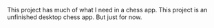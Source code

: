 This project has much of what I need in a chess app.
This project is an unfinished desktop chess app. But just for now.
